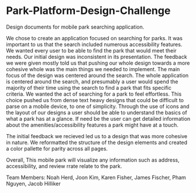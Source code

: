 # Park-Platform-Design-Challenge
Design documents for mobile park searching application.

We chose to create an application focused on searching for parks. It was important to us that the search included numerous accessibility features. We wanted every user to be able to find the park that would meet their needs.
Our initial design was inconsistent in its presentation. The feedback we were given mostly told us that pushing our whole design towards a more cohesive whole was the main things we needed to implement.
The main focus of the design was centered around the search. The whole application is centered around the search, and presumably a user would spend the majority of their time using the search to find a park that fits specific criteria. We wanted the act of searching for a park to feel effortless. This choice pushed us from dense text heavy designs that could be difficult to parse on a mobile device, to one of simplicity. Through the use of icons and the layout of our designs a user should be able to understand the basics of what a park has at a glance. If need be the user can get detailed information about the amenities/accessibility features a park might have at a touch.

The initial feedback we recieved led us to a design that was more cohesive in nature. We reformatted the structure of the design elements and created a color pallette for parity across all pages. 

Overall, This mobile park will visualize any information such as address, accessibility, and review rrate relate to the park.

Team Members:
Noah Herd, Joon Kim, Karen Fisher, James Fischer, Pham Nguyen, Jacob Hilliker
